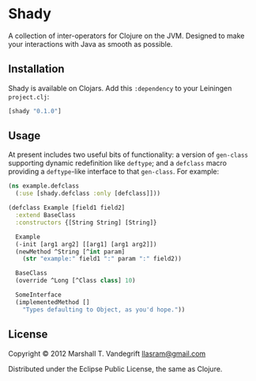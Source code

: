 # Shady

A collection of inter-operators for Clojure on the JVM.  Designed to make your
interactions with Java as smooth as possible.

## Installation

Shady is available on Clojars.  Add this `:dependency` to your Leiningen
`project.clj`:

```clj
[shady "0.1.0"]
```

## Usage

At present includes two useful bits of functionality: a version of `gen-class`
supporting dynamic redefinition like `deftype`; and a `defclass` macro
providing a `deftype`-like interface to that `gen-class`.  For example:

```clj
(ns example.defclass
  (:use [shady.defclass :only [defclass]]))

(defclass Example [field1 field2]
  :extend BaseClass
  :constructors {[String String] [String]}

  Example
  (-init [arg1 arg2] [[arg1] [arg1 arg2]])
  (newMethod ^String [^int param]
    (str "example:" field1 ":" param ":" field2))

  BaseClass
  (override ^Long [^Class class] 10)

  SomeInterface
  (implementedMethod []
    "Types defaulting to Object, as you'd hope."))
```

## License

Copyright © 2012 Marshall T. Vandegrift <llasram@gmail.com>

Distributed under the Eclipse Public License, the same as Clojure.
